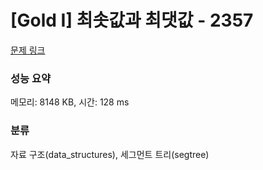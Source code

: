 # [Gold I] 최솟값과 최댓값 - 2357 

[문제 링크](https://www.acmicpc.net/problem/2357) 

### 성능 요약

메모리: 8148 KB, 시간: 128 ms

### 분류

자료 구조(data_structures), 세그먼트 트리(segtree)

